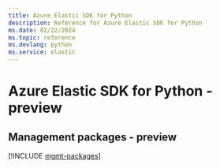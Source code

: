 ```yaml
---
title: Azure Elastic SDK for Python
description: Reference for Azure Elastic SDK for Python
ms.date: 02/22/2024
ms.topic: reference
ms.devlang: python
ms.service: elastic
---
```

# Azure Elastic SDK for Python - preview

## Management packages - preview
[!INCLUDE [mgmt-packages](elastic-mgmt-index.md)]